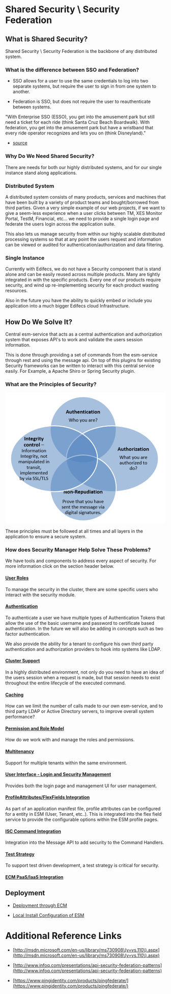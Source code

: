 # Shared Security \ Security Federation

## What is Shared Security?

Shared Security \ Security Federation is the backbone of any distributed system.

### What is the difference between SSO and Federation?

  * SSO allows for a user to use the same credentials to log into two separate systems, but require the user to sign in
  from one system to another.
  
  * Federation is SSO, but does not require the user to reauthenticate between systems.
   
"With Enterprise SSO (ESSO), you get into the amusement park but still need a ticket for each ride (think Santa Cruz
Beach Boardwalk).  With federation, you get into the amusement park but have a wristband that every ride operator
recognizes and lets you on (think Disneyland)."
- [source](http://blog.empowerid.com/blog-1/bid/164625/What-is-federation-And-how-is-it-different-from-SSO)

### Why Do We Need Shared Security?

There are needs for both our highly distributed systems, and for our single instance stand along applications.

### Distributed System

A distributed system consists of many products, services and machines that have been built by a variety of product teams
and bought/borrowed from third parties. Given a very simple example of our web projects, if we want to give a seem-less
experience when a user clicks between TM, XES Monitor Portal, TestM, Financial, etc... we need to provide a single
login page and federate the users login across the application suite.

This also lets us manage security from within our highly scalable distributed processing systems so that at any point
the users request and information can be viewed or audited for authentication/authorization and data filtering.

### Single Instance

Currently with Edifecs, we do not have a Security component that is stand alone and can be easily reused across multiple
products. Many are tightly integrated in with the specific products. Every one of our products require security, and
wind up re-implementing security for each product wasting resources.

Also in the future you have the ability to quickly embed or include you application into a much bigger Edifecs cloud
Infrastructure.

## How Do We Solve It?
  
Central esm-service that acts as a central authentication and authorization system that exposes API's to work and
validate the users session information.

This is done through providing a set of commands from the esm-service through rest and using the message api. On top of
this plugins for existing Security frameworks can be written to interact with this central service easily. For Example,
a Apache Shiro or Spring Security plugin.

### What are the Principles of Security?

![Security Principles](docs/images/security_principles.PNG)

These principles must be followed at all times and all layers in the application to ensure a secure system.

### How does Security Manager Help Solve These Problems?

We have tools and components to address every aspect of security. For more information click on the section header below.
  
#### [User Roles](docs/userRole.md)

To manage the security in the cluster, there are some specific users who interact with the security module.
  
#### [Authentication](docs/authentication.md)

To authenticate a user we have multiple types of Authentication Tokens that allow the use of the basic username and
password to certificate based authentication. In the future we will also be adding in concepts such as two factor
authentication.
  
We also provide the ability for a tenant to configure his own third party authentication and authorization providers to
hook into systems like LDAP.

#### [Cluster Support](docs/cluster_support.md)

In a highly distributed environment, not only do you need to have an idea of the users session when a request is made,
but that session needs to exist throughout the entire lifecycle of the executed command.

#### [Caching](docs/caching.md)

How can we limit the number of calls made to our own esm-service, and to third party LDAP or Active Directory servers,
to improve overall system performance?

#### [Permission and Role Model](docs/roles_and_permissions.md)

How do we work with and manage the roles and permissions.
  
#### [Multitenancy](docs/multitenancy.md)
  
Support for multiple tenants within the same environment.
  
#### [User Interface - Login and Security Management](docs/userInterface.md)

Provides both the login page and management UI for user management.

#### [ProfileAttributes/FlexFields Integration](../flexfields/README.md)

As part of an application manifest file, profile attributes can be configured for a entity in ESM (User, Tenant, etc..).
This is integrated into the flex field service to provide the configurable options within the ESM profile pages.

#### [ISC Command Integration](docs/command.md)

Integration into the Message API to add security to the Command Handlers.
  
#### [Test Strategy](docs/testStrategy.md)

To support test driven development, a test strategy is critical for security.

#### [ECM PaaS/IaaS Integration](docs/ecm_integration.md)


## Deployment

  * [Deployment through ECM](docs/configuration_ecm.md)

  * [Local Install Configuration of ESM](docs/configuration_sm.md)




# Additional Reference Links

  * [http://msdn.microsoft.com/en-us/library/ms730908\(v=vs.110\).aspx](http://msdn.microsoft.com/en-us/library/ms730908\(v=vs.110\).aspx)
  
  * [http://www.infoq.com/presentations/api-security-federation-patterns](http://www.infoq.com/presentations/api-security-federation-patterns)
  
  * [https://www.pingidentity.com/products/pingfederate/](https://www.pingidentity.com/products/pingfederate/)